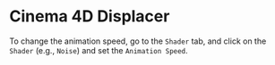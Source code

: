 # Cinema 4D Displacer

To change the animation speed, go to the `Shader` tab, and click on the `Shader` (e.g., `Noise`) and set the `Animation Speed`.
